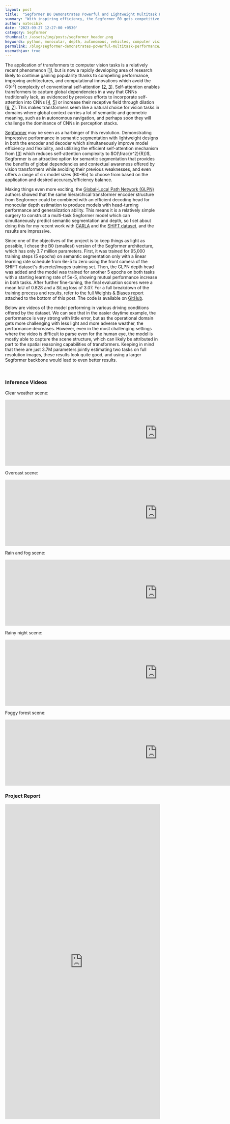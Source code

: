 ```yaml
---
layout: post
title:  "Segformer B0 Demonstrates Powerful and Lightweight Multitask Performance"
summary: "With inspiring efficiency, the Segformer B0 gets competitive scores on joint semantic segmentation and depth estimation."
author: natecibik
date: '2023-09-27 12:27:00 +0530'
category: Segformer
thumbnail: /assets/img/posts/segformer_header.png
keywords: python, monocular, depth, autonomous, vehicles, computer vision, deep learning, machine learning, semantic, segmentation
permalink: /blog/segformer-demonstrates-powerful-multitask-performance/
usemathjax: true
---
```


The application of transformers to computer vision tasks is a relatively recent phenomenon [[1](https://arxiv.org/abs/2010.11929)], but is now a rapidly developing area of research likely to continue gaining popularity thanks to compelling performance, improving architectures, and computational innovations which avoid the $O(n^2)$ complexity of conventional self-attention [[2](https://arxiv.org/abs/2010.04159), [3](https://arxiv.org/abs/2102.12122)]. Self-attention enables transformers to capture global dependencies in a way that CNNs traditionally lack, as evidenced by previous efforts to incorporate self-attention into CNNs [[4](https://arxiv.org/abs/1711.07971), [5](https://arxiv.org/abs/1906.05909)] or increase their receptive field through dilation [[6](https://arxiv.org/abs/1606.00915), [7](https://arxiv.org/abs/1511.07122)]. This makes transformers seem like a natural choice for vision tasks in domains where global context carries a lot of semantic and geometric meaning, such as in autonomous navigation, and perhaps soon they will challenge the dominance of CNNs in perception stacks.

[Segformer](https://arxiv.org/abs/2105.15203) may be seen as a harbinger of this revolution. Demonstrating impressive performance in semantic segmentation with lightweight designs in both the encoder and decoder which simultaneously improve model efficiency and flexibility, and utilizing the efficient self-attention mechanism from [[3](https://arxiv.org/abs/2102.12122)] which reduces self-attention complexity to $O(\frac{n^2}{R})$, Segformer is an attractive option for semantic segmentation that provides the benefits of global dependencies and contextual awareness offered by vision transformers while avoiding their previous weaknesses, and even offers a range of six model sizes (B0-B5) to choose from based on the application and desired accuracy/efficiency balance.

Making things even more exciting, the [Global-Local Path Network (GLPN)](https://arxiv.org/abs/2201.07436) authors showed that the same hierarchical transformer encoder structure from Segformer could be combined with an efficient decoding head for monocular depth estimation to produce models with head-turning performance and generalization ability. This means it is a relatively simple surgery to construct a multi-task Segformer model which can simultaneously predict semantic segmentation and depth, so I set about doing this for my recent work with [CARLA](https://carla.org/) and the [SHIFT dataset](https://www.vis.xyz/shift/), and the results are impressive.

Since one of the objectives of the project is to keep things as light as possible, I chose the B0 (smallest) version of the Segformer architecture, which has only 3.7 million parameters. First, it was trained for 95,000 training steps (5 epochs) on semantic segmentation only with a linear learning rate schedule from 6e-5 to zero using the front camera of the SHIFT dataset's discrete/images training set. Then, the GLPN depth head was added and the model was trained for another 5 epochs on both tasks with a starting learning rate of 5e-5, showing mutual performance increase in both tasks. After further fine-tuning, the final evaluation scores were a mean IoU of 0.828 and a SiLog loss of 3.07. For a full breakdown of the training process and results, refer to [the full Weights & Biases report](https://api.wandb.ai/links/indezera/4ua2bsyk) attached to the bottom of this post. The code is available on [GitHub](https://github.com/FoamoftheSea/shift-experiments/tree/main). 

Below are videos of the model performing in various driving conditions offered by the dataset. We can see that in the easier daytime example, the performance is very strong with little error, but as the operational domain gets more challenging with less light and more adverse weather, the performance decreases. However, even in the most challenging settings where the video is difficult to parse even for the human eye, the model is mostly able to capture the scene structure, which can likely be attributed in part to the spatial reasoning capabilities of transformers. Keeping in mind that there are just 3.7M parameters jointly estimating two tasks on full resolution images, these results look quite good, and using a larger Segformer backbone would lead to even better results.

<br>

### Inference Videos

Clear weather scene:
<iframe width="990" height="215" src="https://www.youtube.com/embed/iRfZT7b_aCk?si=0NEMHqftfHIVOKK2&amp;showinfo=0" title="YouTube video player" frameborder="0" allow="accelerometer; autoplay; clipboard-write; encrypted-media; gyroscope; picture-in-picture; web-share" allowfullscreen></iframe>

Overcast scene:
<iframe width="990" height="215" src="https://www.youtube.com/embed/7wUZuGNklXY?si=Q-6Whm7jbTfOtQQR&amp;showinfo=0" title="YouTube video player" frameborder="0" allow="accelerometer; autoplay; clipboard-write; encrypted-media; gyroscope; picture-in-picture; web-share" allowfullscreen></iframe>

Rain and fog scene:
<iframe width="990" height="215" src="https://www.youtube.com/embed/NtfpmOUL82U?si=9573pGseSJJVbfhZ&amp;showinfo=0" title="YouTube video player" frameborder="0" allow="accelerometer; autoplay; clipboard-write; encrypted-media; gyroscope; picture-in-picture; web-share" allowfullscreen></iframe>

Rainy night scene:
<iframe width="990" height="215" src="https://www.youtube.com/embed/6N5GgZJ9rRw?si=Ui6VoIDhZQt_VeqA&amp;showinfo=0" title="YouTube video player" frameborder="0" allow="accelerometer; autoplay; clipboard-write; encrypted-media; gyroscope; picture-in-picture; web-share" allowfullscreen></iframe>

Foggy forest scene:
<iframe width="990" height="215" src="https://www.youtube.com/embed/SJy6R6_cS3Q?si=w1dPkYxdXcBZsPgD&amp;showinfo=0" title="YouTube video player" frameborder="0" allow="accelerometer; autoplay; clipboard-write; encrypted-media; gyroscope; picture-in-picture; web-share" allowfullscreen></iframe>

<br>

### Project Report

<iframe src="https://wandb.ai/indezera/shift-segformer/reports/SHIFT-Multitask-Segformer--Vmlldzo1NTE3MzU3" style="border:none;height:1024px;width:100%"></iframe>